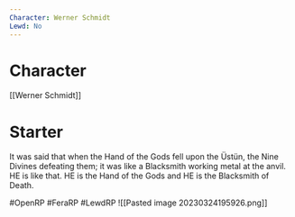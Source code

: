 ```yaml
---
Character: Werner Schmidt
Lewd: No
---
```

# Character
[[Werner Schmidt]]

# Starter
It was said that when the Hand of the Gods fell upon the Üstün, the Nine Divines defeating them; it was like a Blacksmith working metal at the anvil. HE is like that. HE is the Hand of the Gods and HE is the Blacksmith of Death.

#OpenRP #FeraRP #LewdRP
![[Pasted image 20230324195926.png]]